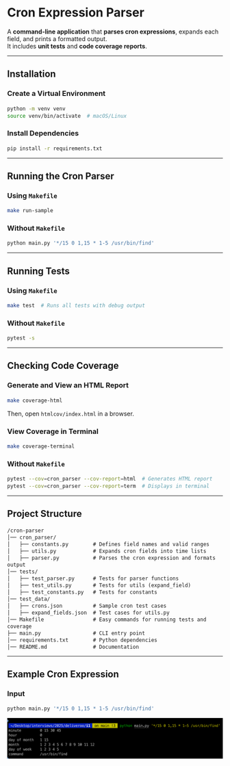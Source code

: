 # Cron Expression Parser

A **command-line application** that **parses cron expressions**, expands each field, and prints a formatted output.  
It includes **unit tests** and **code coverage reports**.

---

## **Installation**

### **Create a Virtual Environment**
```sh
python -m venv venv
source venv/bin/activate  # macOS/Linux
```

### **Install Dependencies**
```sh
pip install -r requirements.txt
```

---

## **Running the Cron Parser**
### **Using `Makefile`**
```sh
make run-sample
```

### **Without `Makefile`**
```sh
python main.py '*/15 0 1,15 * 1-5 /usr/bin/find'
```

---

## **Running Tests**
### **Using `Makefile`**
```sh
make test  # Runs all tests with debug output
```

### **Without `Makefile`**
```sh
pytest -s
```

---

## **Checking Code Coverage**
### **Generate and View an HTML Report**
```sh
make coverage-html
```
Then, open `htmlcov/index.html` in a browser.

### **View Coverage in Terminal**
```sh
make coverage-terminal
```

### **Without `Makefile`**
```sh
pytest --cov=cron_parser --cov-report=html  # Generates HTML report
pytest --cov=cron_parser --cov-report=term  # Displays in terminal
```

---

## **Project Structure**
```
/cron-parser
│── cron_parser/
│   ├── constants.py        # Defines field names and valid ranges
│   ├── utils.py            # Expands cron fields into time lists
│   ├── parser.py           # Parses the cron expression and formats output
│── tests/
│   ├── test_parser.py      # Tests for parser functions
│   ├── test_utils.py       # Tests for utils (expand_field)
│   ├── test_constants.py   # Tests for constants
│── test_data/
│   ├── crons.json          # Sample cron test cases
│   ├── expand_fields.json  # Test cases for utils.py
│── Makefile                # Easy commands for running tests and coverage
├── main.py                 # CLI entry point
│── requirements.txt        # Python dependencies
│── README.md               # Documentation
```

---

## **Example Cron Expression**
### **Input**
```sh
python main.py '*/15 0 1,15 * 1-5 /usr/bin/find'
```

![Output](output.png)